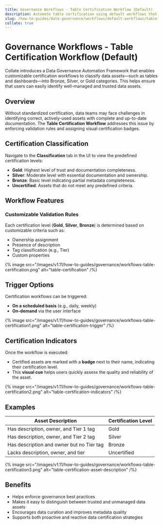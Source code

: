 ```yaml
---
title: Governance Workflows - Table Certification Workflow (Default)
description: Automate table certification using default workflows that route assets through validation and ownership stages.
slug: /how-to-guides/data-governance/workflows/default-workflows/table-certification
collate: true
---
```


# Governance Workflows - Table Certification Workflow (Default)

Collate introduces a Data Governance Automation Framework that enables customizable certification workflows to classify data assets—such as tables and dashboards—into Bronze, Silver, or Gold categories. This helps ensure that users can easily identify well-managed and trusted data assets.

## Overview

Without standardized certification, data teams may face challenges in identifying correct, actively-used assets with complete and up-to-date documentation. The **Table Certification Workflow** addresses this issue by enforcing validation rules and assigning visual certification badges.

## Certification Classification

Navigate to the **Classification** tab in the UI to view the predefined certification levels:

- **Gold**: Highest level of trust and documentation completeness.
- **Silver**: Moderate level with essential documentation and ownership.
- **Bronze**: Basic level indicating partial metadata completeness.
- **Uncertified**: Assets that do not meet any predefined criteria.

## Workflow Features

### Customizable Validation Rules

Each certification level (**Gold**, **Silver**, **Bronze**) is determined based on customizable criteria such as:

- Ownership assignment  
- Presence of description  
- Tag classification (e.g., Tier)  
- Custom properties

{% image src="/images/v1.11/how-to-guides/governance/workflows-table-certification.png" alt="table-certification" /%}

## Trigger Options

Certification workflows can be triggered:

- **On a scheduled basis** (e.g., daily, weekly)
- **On-demand** via the user interface

{% image src="/images/v1.11/how-to-guides/governance/workflows-table-certification1.png" alt="table-certification-trigger" /%}

## Certification Indicators

Once the workflow is executed:

- Certified assets are marked with a **badge** next to their name, indicating their certification level.
- This **visual cue** helps users quickly assess the quality and reliability of the asset.

{% image src="/images/v1.11/how-to-guides/governance/workflows-table-certification2.png" alt="table-certification-indicators" /%}

## Examples

| Asset Description                               | Certification Level |
|------------------------------------------------|---------------------|
| Has description, owner, and Tier 1 tag         | Gold                |
| Has description, owner, and Tier 2 tag         | Silver              |
| Has description and owner but no Tier tag      | Bronze              |
| Lacks description, owner, and tier             | Uncertified         |

{% image src="/images/v1.11/how-to-guides/governance/workflows-table-certification3.png" alt="table-certification-asset-description" /%}

## Benefits

- Helps enforce governance best practices  
- Makes it easy to distinguish between trusted and unmanaged data assets  
- Encourages data curation and improves metadata quality  
- Supports both proactive and reactive data certification strategies
